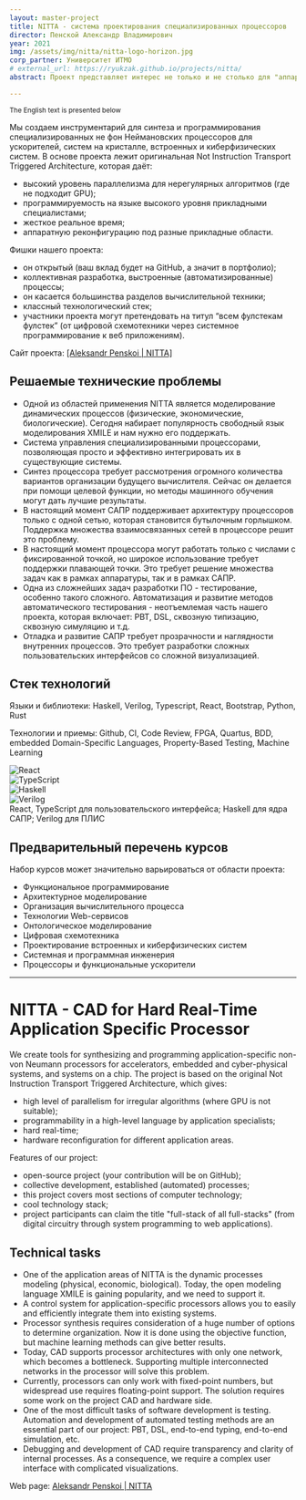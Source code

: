 ```yaml
---
layout: master-project
title: NITTA - система проектирования специализированных процессоров
director: Пенской Александр Владимирович
year: 2021
img: /assets/img/nitta/nitta-logo-horizon.jpg
corp_partner: Университет ИТМО
# external_url: https://ryukzak.github.io/projects/nitta/
abstract: Проект представляет интерес не только и не столько для "аппаратчиков" (менее 30% исходного кода), но и разработчикам ПО (веб-разработка, функциональное программирование). Кроме того, он открытый и имеет выстроенные процессы.

---
```


<small>The English text is presented below</small>

Мы создаем инструментарий для синтеза и программирования специализированных не фон Неймановских процессоров для ускорителей, систем на кристалле, встроенных и киберфизических систем. В основе проекта лежит оригинальная Not Instruction Transport Triggered Architecture, которая даёт:

- высокий уровень параллелизма для нерегулярных алгоритмов (где не подходит GPU);
- программируемость на языке высокого уровня прикладными специалистами;
- жесткое реальное время;
- аппаратную реконфигурацию под разные прикладные области.

Фишки нашего проекта:
- он открытый (ваш вклад будет на GitHub, а значит в портфолио);
- коллективная разработка, выстроенные (автоматизированные) процессы;
- он касается большинства разделов вычислительной техники;
- классный технологический стек;
- участники проекта могут претендовать на титул “всем фулстекам фулстек” (от цифровой схемотехники через системное программирование к веб приложениям).

Сайт проекта: <a href="https://ryukzak.github.io/projects/nitta/">[Aleksandr Penskoi | NITTA]</a>

## Решаемые технические проблемы

- Одной из областей применения NITTA является моделирование динамических процессов (физические, экономические, биологические). Сегодня набирает популярность свободный язык моделирования XMILE и нам нужно его поддержать.
- Система управления специализированными процессорами, позволяющая просто и эффективно интегрировать их в существующие системы. 
- Синтез процессора требует рассмотрения огромного количества вариантов организации будущего вычислителя. Сейчас он делается при помощи целевой функции, но методы машинного обучения могут дать лучшие результаты.
- В настоящий момент САПР поддерживает архитектуру процессоров только с одной сетью, которая становится бутылочным горлышком. Поддержка множества взаимосвязанных сетей в процессоре решит это проблему.
- В настоящий момент процессора могут работать только с числами с фиксированной точкой, но широкое использование требует поддержки плавающей точки. Это требует решение множества задач как в рамках аппаратуры, так и в рамках САПР. 
- Одна из сложнейших задач разработки ПО - тестирование, особенно такого сложного. Автоматизация и развитие методов автоматического тестирования - неотъемлемая часть нашего проекта, которая включает: PBT, DSL, сквозную типизацию, сквозную симуляцию и т.д.
- Отладка и развитие САПР требует прозрачности и наглядности внутренних процессов. Это требует разработки сложных пользовательских интерфейсов со сложной визуализацией.

## Стек технологий

Языки и библиотеки: Haskell, Verilog, Typescript, React, Bootstrap, Python, Rust

Технологии и приемы: Github, CI, Code Review, FPGA, Quartus, BDD, embedded Domain-Specific Languages, Property-Based Testing, Machine Learning

<div class="row">
    <div class="col-sm mt-3 mt-md-0">
        <img class="img-fluid rounded z-depth-1" src="{{ '/assets/img/nitta/noun_ReactJS_3451802.png' | relative_url }}" alt="React" title="React"/>
    </div>
    <div class="col-sm mt-3 mt-md-0">
        <img class="img-fluid rounded z-depth-1" src="{{ '/assets/img/nitta/noun_tsx format_1333394.png' | relative_url }}" alt="TypeScript" title="TypeScript"/>
    </div>
    <div class="col-sm mt-3 mt-md-0">
        <img class="img-fluid rounded z-depth-1" src="{{ '/assets/img/nitta/noun_lambda_827225.png' | relative_url }}" alt="Haskell" title="Haskell"/>
    </div>
    <div class="col-sm mt-3 mt-md-0">
        <img class="img-fluid rounded z-depth-1" src="{{ '/assets/img/nitta/noun_FPGA_26403.png' | relative_url }}" alt="Verilog" title="Verilog"/>
    </div>
</div>
<div class="caption">
    React, TypeScript для пользовательского интерфейса; Haskell для ядра САПР; Verilog для ПЛИС
</div>

## Предварительный перечень курсов

Набор курсов может значительно варьироваться от области проекта:
- Функциональное программирование
- Архитектурное моделирование
- Организация вычислительного процесса
- Технологии Web-сервисов
- Онтологическое моделирование
- Цифровая схемотехника
- Проектирование встроенных и киберфизических систем
- Системная и программная инженерия
- Процессоры и функциональные ускорители

---

# NITTA - CAD for Hard Real-Time Application Specific Processor

We create tools for synthesizing and programming application-specific non-von Neumann processors for accelerators, embedded and cyber-physical systems, and systems on a chip. The project is based on the original Not Instruction Transport Triggered Architecture, which gives:

- high level of parallelism for irregular algorithms (where GPU is not suitable);
- programmability in a high-level language by application specialists;
- hard real-time;
- hardware reconfiguration for different application areas.

Features of our project:
- open-source project (your contribution will be on GitHub);
- collective development, established (automated) processes;
- this project covers most sections of computer technology;
- cool technology stack;
- project participants can claim the title "full-stack of all full-stacks" (from digital circuitry through system programming to web applications).

## Technical tasks

- One of the application areas of NITTA is the dynamic processes modeling (physical, economic, biological). Today, the open modeling language XMILE is gaining popularity, and we need to support it.
- A control system for application-specific processors allows you to easily and efficiently integrate them into existing systems.
- Processor synthesis requires consideration of a huge number of options to determine organization. Now it is done using the objective function, but machine learning methods can give better results.
- Today, CAD supports processor architectures with only one network, which becomes a bottleneck. Supporting multiple interconnected networks in the processor will solve this problem.
- Currently, processors can only work with fixed-point numbers, but widespread use requires floating-point support. The solution requires some work on the project CAD and hardware side.
- One of the most difficult tasks of software development is testing. Automation and development of automated testing methods are an essential part of our project: PBT, DSL, end-to-end typing, end-to-end simulation, etc.
- Debugging and development of CAD require transparency and clarity of internal processes. As a consequence, we require a complex user interface with complicated visualizations.

Web page: <a href="https://ryukzak.github.io/projects/nitta/">Aleksandr Penskoi | NITTA</a>
